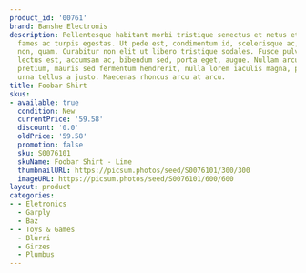 ```yaml
---
product_id: '00761'
brand: Banshe Electronis
description: Pellentesque habitant morbi tristique senectus et netus et malesuada
  fames ac turpis egestas. Ut pede est, condimentum id, scelerisque ac, malesuada
  non, quam. Curabitur non elit ut libero tristique sodales. Fusce pulvinar.. Fusce
  lectus est, accumsan ac, bibendum sed, porta eget, augue. Nullam arcu. Praesent
  pretium, mauris sed fermentum hendrerit, nulla lorem iaculis magna, pulvinar scelerisque
  urna tellus a justo. Maecenas rhoncus arcu at arcu.
title: Foobar Shirt
skus:
- available: true
  condition: New
  currentPrice: '59.58'
  discount: '0.0'
  oldPrice: '59.58'
  promotion: false
  sku: S0076101
  skuName: Foobar Shirt - Lime
  thumbnailURL: https://picsum.photos/seed/S0076101/300/300
  imageURL: https://picsum.photos/seed/S0076101/600/600
layout: product
categories:
- - Eletronics
  - Garply
  - Baz
- - Toys & Games
  - Blurri
  - Girzes
  - Plumbus
---
```

